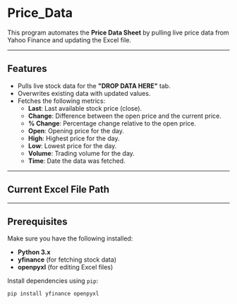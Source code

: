 # Price_Data

This program automates the **Price Data Sheet** by pulling live price data from Yahoo Finance and updating the Excel file.

---

## Features
- Pulls live stock data for the **"DROP DATA HERE"** tab.
- Overwrites existing data with updated values.
- Fetches the following metrics:
  - **Last**: Last available stock price (close).
  - **Change**: Difference between the open price and the current price.
  - **% Change**: Percentage change relative to the open price.
  - **Open**: Opening price for the day.
  - **High**: Highest price for the day.
  - **Low**: Lowest price for the day.
  - **Volume**: Trading volume for the day.
  - **Time**: Date the data was fetched.

---

## Current Excel File Path

---

## Prerequisites
Make sure you have the following installed:
- **Python 3.x**
- **yfinance** (for fetching stock data)
- **openpyxl** (for editing Excel files)

Install dependencies using `pip`:
```bash
pip install yfinance openpyxl